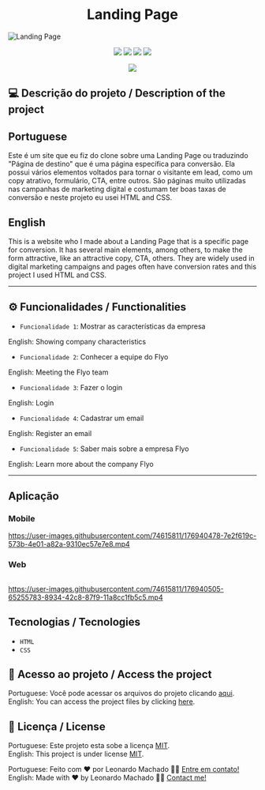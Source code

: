 <h1 align="center">Landing Page</h1>

<img src="https://user-images.githubusercontent.com/74615811/176939575-5c94b89a-00b7-4220-ad70-7aafa6aab532.png" alt="Landing Page">

<p align="center">
<img src="https://camo.githubusercontent.com/31ddbceac85190c41164841d133e4056da4d4ce57a1a3a8c7cbf40bff1cf71ed/68747470733a2f2f696d672e736869656c64732e696f2f6769746875622f6c6963656e73652f64726f70626f782f64726f70626f782d73646b2d6a617661">
<img src="https://user-images.githubusercontent.com/74615811/176503364-50b5ee48-3d6d-4ab3-ae4b-e6fb7724296b.svg">
<img src="https://user-images.githubusercontent.com/74615811/176503773-dd0bc4ec-fbde-4e70-80d6-9695ff5ef67c.svg">
<img src="https://img.shields.io/badge/Done%20by-Leonardo Machado-%df0000">
</p>

<p align="center">
<img src="http://img.shields.io/static/v1?label=STATUS&message=%20FINISHED&color=GREEN&style=for-the-badge"/>
</p>

## 💻 Descrição do projeto / Description of the project

<h2>Portuguese</h2> Este é um site que eu fiz do clone sobre uma Landing Page ou traduzindo "Página de destino" que é uma página específica para conversão. Ela possui vários elementos voltados para tornar o visitante em lead, como um copy atrativo, formulário, CTA, entre outros. São páginas muito utilizadas nas campanhas de marketing digital e costumam ter boas taxas de conversão e neste projeto eu usei HTML and CSS. <br>

<h2>English</h2> This is a website who I made about a Landing Page that is a specific page for conversion. It has several main elements, among others, to make the form attractive, like an attractive copy, CTA, others. They are widely used in digital marketing campaigns and pages often have conversion rates and this project I used HTML and CSS.

---

## ⚙️ Funcionalidades / Functionalities
- `Funcionalidade 1`: Mostrar as características da empresa

English: Showing company characteristics
- `Funcionalidade 2`: Conhecer a equipe do Flyo

English: Meeting the Flyo team
- `Funcionalidade 3`: Fazer o login

English: Login
- `Funcionalidade 4`: Cadastrar um email

English: Register an email
- `Funcionalidade 5`: Saber mais sobre a empresa Flyo

English: Learn more about the company Flyo

---
## Aplicação

### Mobile

<p align="center">

https://user-images.githubusercontent.com/74615811/176940478-7e2f619c-573b-4e01-a82a-9310ec57e7e8.mp4

</p>

### Web

<p align="center" style="display: flex; align-items: flex-start; justify-content: center;">

https://user-images.githubusercontent.com/74615811/176940505-65255783-8934-42c8-87f9-11a8cc1fb5c5.mp4

</p>

## Tecnologias / Tecnologies
- ``HTML``
- ``CSS``

## 📁 Acesso ao projeto / Access the project

Portuguese: Você pode acessar os arquivos do projeto clicando [aqui](https://github.com/LeonardoMancilha/Landing-Page/find/main). <br>
English: You can access the project files by clicking [here](https://github.com/LeonardoMancilha/Landing-Page/find/main).

## 📝 Licença / License

Portuguese: Este projeto esta sobe a licença [MIT](./LICENSE). <br>
English: This project is under license [MIT](./LICENSE).

Portuguese: Feito com ❤️ por Leonardo Machado 👋🏽 [Entre em contato!](https://www.linkedin.com/in/leonardomancilha/) <br>
English: Made with ❤️ by Leonardo Machado 👋🏽 [Contact me!](https://www.linkedin.com/in/leonardomancilha/)
